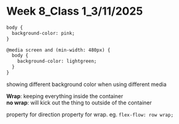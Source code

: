 # Week 8_Class 1_3/11/2025
```html
body {
  background-color: pink;
}

@media screen and (min-width: 480px) {
  body {
    background-color: lightgreen;
  }
}
```  
showing different background color when using different media


**Wrap**: keeping everything inside the container  
**no wrap**: will kick out the thing to outside of the container

property for direction  property for wrap.
eg. `flex-flow: row wrap;`